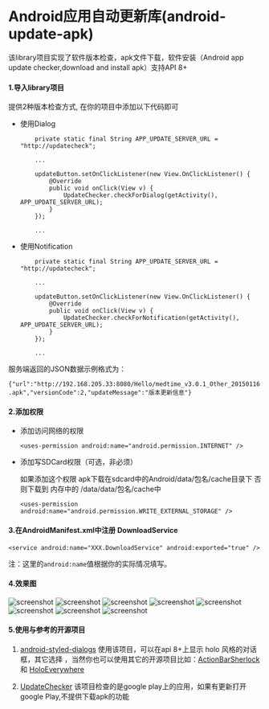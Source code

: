 Android应用自动更新库(android-update-apk)
===================


该library项目实现了软件版本检查，apk文件下载，软件安装（Android app update checker,download and install apk）支持API 8+


#### 1.导入library项目 ####

提供2种版本检查方式, 在你的项目中添加以下代码即可

- 使用Dialog


	```
    	private static final String APP_UPDATE_SERVER_URL = "http://updatecheck";
    	
    	...
    	
    	updateButton.setOnClickListener(new View.OnClickListener() {
            @Override
            public void onClick(View v) {
                UpdateChecker.checkForDialog(getActivity(), APP_UPDATE_SERVER_URL);
            }
        });
    	
    	...
	
	```

- 使用Notification

	```
    	private static final String APP_UPDATE_SERVER_URL = "http://updatecheck";
    	
    	...
    	
    	updateButton.setOnClickListener(new View.OnClickListener() {
            @Override
            public void onClick(View v) {
                UpdateChecker.checkForNotification(getActivity(), APP_UPDATE_SERVER_URL);
            }
        });
    	
    	...
	
	```

服务端返回的JSON数据示例格式为：

`{"url":"http://192.168.205.33:8080/Hello/medtime_v3.0.1_Other_20150116.apk","versionCode":2,"updateMessage":"版本更新信息"}`

#### 2.添加权限 ####

- 添加访问网络的权限

	`<uses-permission android:name="android.permission.INTERNET" />`

- 添加写SDCard权限（可选，非必须）

	如果添加这个权限 apk下载在sdcard中的Android/data/包名/cache目录下 否则下载到 内存中的 /data/data/包名/cache中

	`<uses-permission android:name="android.permission.WRITE_EXTERNAL_STORAGE" />`

#### 3.在AndroidManifest.xml中注册 DownloadService ####

`<service android:name="XXX.DownloadService" android:exported="true" />`
	
注：这里的`android:name`值根据你的实际情况填写。

#### 4.效果图 ####
![screenshot](https://raw.github.com/feicien/android-auto-update/master/screenshots/sample.png)
![screenshot](https://raw.github.com/feicien/android-auto-update/master/screenshots/sample_htc.png)
![screenshot](https://raw.github.com/feicien/android-auto-update/master/screenshots/dialog.png)
![screenshot](https://raw.github.com/feicien/android-auto-update/master/screenshots/dialog_htc.png)
![screenshot](https://raw.github.com/feicien/android-auto-update/master/screenshots/notification.png)
![screenshot](https://raw.github.com/feicien/android-auto-update/master/screenshots/notification_avd.png)
![screenshot](https://raw.github.com/feicien/android-auto-update/master/screenshots/downloading.png)
![screenshot](https://raw.github.com/feicien/android-auto-update/master/screenshots/downloading_avd.png)


#### 5.使用与参考的开源项目 ####

1. [android-styled-dialogs](https://github.com/inmite/android-styled-dialogs "https://github.com/inmite/android-styled-dialogs") 使用该项目，可以在api 8+上显示 holo 风格的对话框，其它选择
，当然你也可以使用其它的开源项目比如：[ActionBarSherlock](https://github.com/JakeWharton/ActionBarSherlock "https://github.com/JakeWharton/ActionBarSherlock") 和 [HoloEverywhere](https://github.com/Prototik/HoloEverywhere "https://github.com/Prototik/HoloEverywhere")


2. [UpdateChecker](https://github.com/rampo/UpdateChecker "https://github.com/rampo/UpdateChecker") 该项目检查的是google play上的应用，如果有更新打开google Play,不提供下载apk的功能

 
